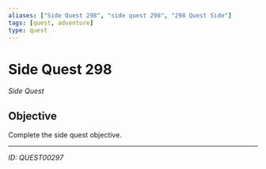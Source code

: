 ```yaml
---
aliases: ["Side Quest 298", "side quest 298", "298 Quest Side"]
tags: [quest, adventure]
type: quest
---
```


# Side Quest 298

*Side Quest*

## Objective
Complete the side quest objective.

---
*ID: QUEST00297*